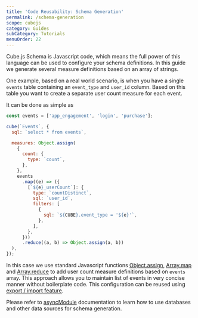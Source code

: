 ```yaml
---
title: 'Code Reusability: Schema Generation'
permalink: /schema-generation
scope: cubejs
category: Guides
subCategory: Tutorials
menuOrder: 22
---
```


Cube.js Schema is Javascript code, which means the full power of this language
can be used to configure your schema definitions. In this guide we generate
several measure definitions based on an array of strings.

One example, based on a real world scenario, is when you have a single `events`
table containing an `event_type` and `user_id` column. Based on this table you
want to create a separate user count measure for each event.

It can be done as simple as

```javascript
const events = ['app_engagement', 'login', 'purchase'];

cube(`Events`, {
  sql: `select * from events`,

  measures: Object.assign(
    {
      count: {
        type: `count`,
      },
    },
    events
      .map((e) => ({
        [`${e}_userCount`]: {
          type: `countDistinct`,
          sql: `user_id`,
          filters: [
            {
              sql: `${CUBE}.event_type = '${e}'`,
            },
          ],
        },
      }))
      .reduce((a, b) => Object.assign(a, b))
  ),
});
```

In this case we use standard Javascript functions
[Object.assign](https://developer.mozilla.org/en-US/docs/Web/JavaScript/Reference/Global_Objects/Object/assign),
[Array.map](https://developer.mozilla.org/en-US/docs/Web/JavaScript/Reference/Global_Objects/Array/map)
and
[Array.reduce](https://developer.mozilla.org/en-US/docs/Web/JavaScript/Reference/Global_Objects/Array/reduce)
to add user count measure definitions based on `events` array. This approach
allows you to maintain list of events in very concise manner without boilerplate
code. This configuration can be reused using
[export / import feature](export-import).

Please refer to
[asyncModule](/schema/reference/execution-environment#async-module)
documentation to learn how to use databases and other data sources for schema
generation.

